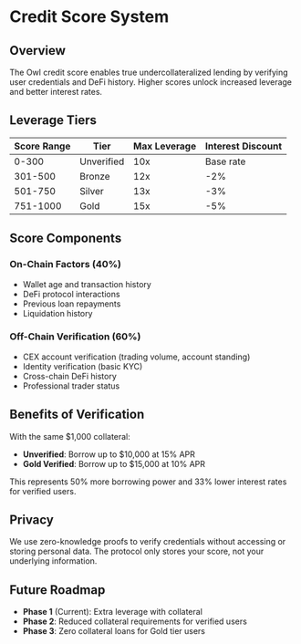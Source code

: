 # Credit Score System

## Overview

The Owl credit score enables true undercollateralized lending by verifying user credentials and DeFi history. Higher scores unlock increased leverage and better interest rates.

## Leverage Tiers

| Score Range | Tier | Max Leverage | Interest Discount |
|------------|------|--------------|------------------|
| 0-300 | Unverified | 10x | Base rate |
| 301-500 | Bronze | 12x | -2% |
| 501-750 | Silver | 13x | -3% |
| 751-1000 | Gold | 15x | -5% |

## Score Components

### On-Chain Factors (40%)
- Wallet age and transaction history
- DeFi protocol interactions
- Previous loan repayments
- Liquidation history

### Off-Chain Verification (60%)
- CEX account verification (trading volume, account standing)
- Identity verification (basic KYC)
- Cross-chain DeFi history
- Professional trader status

## Benefits of Verification

With the same $1,000 collateral:
- **Unverified**: Borrow up to $10,000 at 15% APR
- **Gold Verified**: Borrow up to $15,000 at 10% APR

This represents 50% more borrowing power and 33% lower interest rates for verified users.

## Privacy

We use zero-knowledge proofs to verify credentials without accessing or storing personal data. The protocol only stores your score, not your underlying information.

## Future Roadmap

- **Phase 1** (Current): Extra leverage with collateral
- **Phase 2**: Reduced collateral requirements for verified users  
- **Phase 3**: Zero collateral loans for Gold tier users